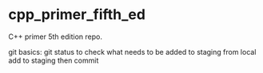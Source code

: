 # cpp_primer_fifth_ed
C++ primer 5th edition repo.

git basics:
    git status to check what needs to be added to staging from local
    add to staging
    then commit
